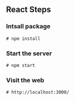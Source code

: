 ## React Steps
### Intsall package ###
    # npm install
### Start the server ###
    # npm start
### Visit the web ###
    # http://localhost:3000/
